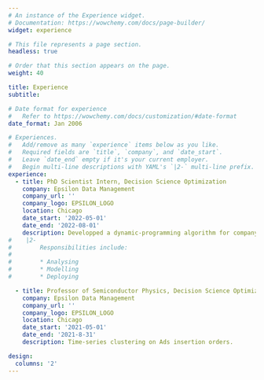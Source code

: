 ```yaml
---
# An instance of the Experience widget.
# Documentation: https://wowchemy.com/docs/page-builder/
widget: experience

# This file represents a page section.
headless: true

# Order that this section appears on the page.
weight: 40

title: Experience
subtitle:

# Date format for experience
#   Refer to https://wowchemy.com/docs/customization/#date-format
date_format: Jan 2006

# Experiences.
#   Add/remove as many `experience` items below as you like.
#   Required fields are `title`, `company`, and `date_start`.
#   Leave `date_end` empty if it's your current employer.
#   Begin multi-line descriptions with YAML's `|2-` multi-line prefix.
experience:
  - title: PhD Scientist Intern, Decision Science Optimization
    company: Epsilon Data Management
    company_url: ''
    company_logo: EPSILON_LOGO
    location: Chicago
    date_start: '2022-05-01'
    date_end: '2022-08-01'
    description: Developped a dynamic-programming algorithm for company-level click-through rate optimization.
#    |2-
#        Responsibilities include:
#        
#        * Analysing
#        * Modelling
#        * Deploying

  - title: Professor of Semiconductor Physics, Decision Science Optimization
    company: Epsilon Data Management
    company_url: ''
    company_logo: EPSILON_LOGO
    location: Chicago
    date_start: '2021-05-01'
    date_end: '2021-8-31'
    description: Time-series clustering on Ads insertion orders.

design:
  columns: '2'
---
```

